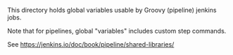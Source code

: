 This directory holds global variables usable by Groovy (pipeline)
jenkins jobs.

Note that for pipelines, global "variables" includes custom step
commands.

See
   https://jenkins.io/doc/book/pipeline/shared-libraries/
